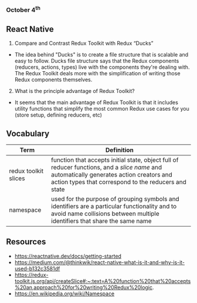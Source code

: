 ### October 4<sup>th</sup>
## React Native

1. Compare and Contrast Redux Toolkit with Redux “Ducks”
- The idea behind "Ducks" is to create a file structure that is scalable and easy to follow. Ducks file structure says that the Redux components (reducers, actions, types) live with the components they're dealing with. The Redux Toolkit deals more with the simplification of writing those Redux components themselves.

2. What is the principle advantage of Redux Toolkit?
- It seems that the main advantage of Redux Toolkit is that it includes utility functions that simplify the most common Redux use cases for you (store setup, defining reducers, etc)

## Vocabulary

|    **Term**    | **Definition**  |
| -------------- | ----------- |
| redux toolkit slices  | function that accepts initial state, object full of reducer functions, and a *slice name* and automatically generates action creators and action types that correspond to the reducers and state |
| namespace  | used for the purpose of grouping symbols and identifiers are a particular functionality and to avoid name collisions between multiple identifiers that share the same name|


## Resources
- https://reactnative.dev/docs/getting-started
- https://medium.com/@thinkwik/react-native-what-is-it-and-why-is-it-used-b132c3581df
- https://redux-toolkit.js.org/api/createSlice#:~:text=A%20function%20that%20accepts%20an,approach%20for%20writing%20Redux%20logic.
- https://en.wikipedia.org/wiki/Namespace